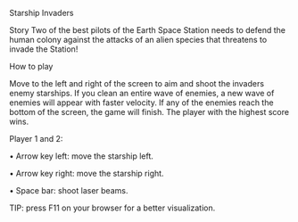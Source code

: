 Starship Invaders

Story Two of the best pilots of the Earth Space Station needs to defend the human colony against the attacks of an alien species that threatens to invade the Station!

How to play

Move to the left and right of the screen to aim and shoot the invaders enemy starships. If you clean an entire wave of enemies, a new wave of enemies will appear with faster velocity. If any of the enemies reach the bottom of the screen, the game will finish. The player with the highest score wins.

Player 1 and 2:

•	Arrow key left: move the starship left.

•	Arrow key right: move the starship right.

•	Space bar: shoot laser beams.

TIP: press F11 on your browser for a better visualization.
